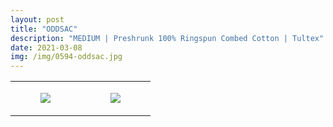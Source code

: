 ```yaml
---
layout: post
title: "ODDSAC"
description: "MEDIUM | Preshrunk 100% Ringspun Combed Cotton | Tultex"
date: 2021-03-08
img: /img/0594-oddsac.jpg
---
```




<table style="width:100%;"><tr><td style="vertical-align:top;">
      <figure class="tmblr-full" data-orig-height="2048" data-orig-width="1365" data-orig-src="https://concertshirts.netlify.app/shirts/0594/0594-01.jpg"><img src="https://64.media.tumblr.com/801ae333d63a5e5bf5efefaa2eab454b/49ccdb547cf24dd5-49/s540x810/a9ba83167644afbdd4c878d13eac5aaf0b872f67.jpg" data-orig-height="2048" data-orig-width="1365" data-orig-src="https://concertshirts.netlify.app/shirts/0594/0594-01.jpg"/></figure></td>
    <td style="vertical-align:top;">
      <figure class="tmblr-full" data-orig-height="2048" data-orig-width="1365" data-orig-src="https://concertshirts.netlify.app/shirts/0594/0594-02.jpg"><img src="https://64.media.tumblr.com/cb0e2e842136f30f3d14ccca44be556d/49ccdb547cf24dd5-56/s540x810/c903949795c906b19b2e8b61738acece343f0162.jpg" data-orig-height="2048" data-orig-width="1365" data-orig-src="https://concertshirts.netlify.app/shirts/0594/0594-02.jpg"/></figure></td>
  </tr></table>
